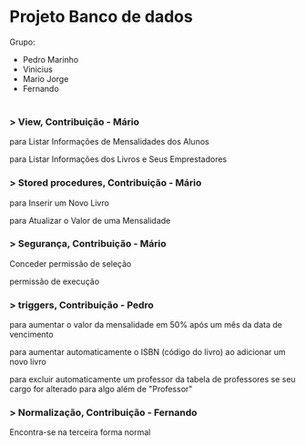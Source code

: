 # Projeto Banco de dados 

Grupo: 
- Pedro Marinho
- Vinicius 
- Mario Jorge
- Fernando 
<br/><br/>


### > View, Contribuição - Mário

para Listar Informações de Mensalidades dos Alunos
 
para Listar Informações dos Livros e Seus Emprestadores


### > Stored procedures, Contribuição - Mário

para Inserir um Novo Livro

para Atualizar o Valor de uma Mensalidade

### > Segurança, Contribuição - Mário

Conceder permissão de seleção

permissão de execução

### > triggers, Contribuição - Pedro

para aumentar o valor da mensalidade em 50% após um mês da data de vencimento

para aumentar automaticamente o ISBN (código do livro) ao adicionar um novo livro

para excluir automaticamente um professor da tabela de professores se seu cargo for alterado para algo além de "Professor"

### > Normalização,  Contribuição - Fernando 

Encontra-se na terceira forma normal




